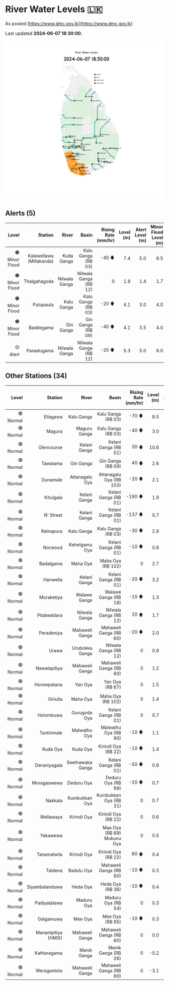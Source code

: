 # River Water Levels :sri_lanka:

As posted [https://www.dmc.gov.lk](https://www.dmc.gov.lk)

Last updated **2024-06-07 18:30:00**.

<div id="river-water-level-map">

![images/river-water-level-map.png](images/river-water-level-map.png)

</div>

## Alerts (5)

| Level | Station | River | Basin | Rising Rate (mm/hr) | Level (m) | Alert Level (m) | Minor Flood Level (m) | Major Flood Level (m) |
| --: | --: | --: | --: | --: | --: | --: | --: | --: |
| 🟠 Minor Flood | Kalawellawa (Millakanda) | Kuda Ganga | Kalu Ganga (RB 03) | -40 🡇 | 7.4 | 5.0 | 6.5 | 8.0 |
| 🟠 Minor Flood | Thalgahagoda | Nilwala Ganga | Nilwala Ganga (RB 12) | 0  | 1.9 | 1.4 | 1.7 | 2.8 |
| 🟠 Minor Flood | Putupaula | Kalu Ganga | Kalu Ganga (RB 03) | -20 🡇 | 4.1 | 3.0 | 4.0 | 5.0 |
| 🟠 Minor Flood | Baddegama | Gin Ganga | Gin Ganga (RB 09) | -40 🡇 | 4.1 | 3.5 | 4.0 | 5.0 |
| 🟡 Alert | Panadugama | Nilwala Ganga | Nilwala Ganga (RB 12) | -20 🡇 | 5.3 | 5.0 | 6.0 | 7.5 |

## Other Stations (34)

| Level | Station | River | Basin | Rising Rate (mm/hr) | Level (m) | Alert Level (m) | Minor Flood Level (m) | Major Flood Level (m) |
| --: | --: | --: | --: | --: | --: | --: | --: | --: |
| 🟢 Normal | Ellagawa | Kalu Ganga | Kalu Ganga (RB 03) | -70 🡇 | 8.5 | 10.0 | 10.7 | 12.2 |
| 🟢 Normal | Magura | Maguru Ganga | Kalu Ganga (RB 03) | -40 🡇 | 3.0 | 4.0 | 6.0 | 7.5 |
| 🟢 Normal | Glencourse | Kelani Ganga | Kelani Ganga (RB 01) | 30 🡅 | 10.6 | 15.0 | 16.5 | 19.0 |
| 🟢 Normal | Tawalama | Gin Ganga | Gin Ganga (RB 09) | 40 🡅 | 2.6 | 4.0 | 6.0 | 7.5 |
| 🟢 Normal | Dunamale | Attanagalu Oya | Attanagalu Oya (RB 103) | -20 🡇 | 2.1 | 3.3 | 4.4 | 5.5 |
| 🟢 Normal | Kitulgala | Kelani Ganga | Kelani Ganga (RB 01) | -190 🡇 | 1.9 | 3.0 | 4.0 | 6.0 |
| 🟢 Normal | N' Street | Kelani Ganga | Kelani Ganga (RB 01) | -137 🡇 | 0.7 | 1.2 | 1.5 | 2.1 |
| 🟢 Normal | Ratnapura | Kalu Ganga | Kalu Ganga (RB 03) | -30 🡇 | 2.9 | 5.2 | 7.5 | 9.5 |
| 🟢 Normal | Norwood | Kehelgamu Oya | Kelani Ganga (RB 01) | -10 🡇 | 0.8 | 1.5 | 3.0 | 4.5 |
| 🟢 Normal | Badalgama | Maha Oya | Maha Oya (RB 102) | 0  | 2.7 | 5.0 | 6.2 | 9.6 |
| 🟢 Normal | Hanwella | Kelani Ganga | Kelani Ganga (RB 01) | -20 🡇 | 3.2 | 7.0 | 8.0 | 10.0 |
| 🟢 Normal | Moraketiya | Walawe Ganga | Walawe Ganga (RB 18) | -10 🡇 | 1.3 | 3.0 | 5.0 | 7.0 |
| 🟢 Normal | Pitabeddara | Nilwala Ganga | Nilwala Ganga (RB 12) | 20 🡅 | 1.7 | 4.0 | 5.0 | 6.5 |
| 🟢 Normal | Peradeniya | Mahaweli Ganga | Mahaweli Ganga (RB 60) | -20 🡇 | 2.0 | 5.0 | 7.0 | 9.0 |
| 🟢 Normal | Urawa | Urubokka Ganga | Nilwala Ganga (RB 12) | 0  | 0.9 | 2.5 | 4.0 | 6.0 |
| 🟢 Normal | Nawalapitiya | Mahaweli Ganga | Mahaweli Ganga (RB 60) | 0  | 1.2 | 3.5 | 5.0 | 6.0 |
| 🟢 Normal | Horowpatana | Yan Oya | Yan Oya (RB 67) | 0  | 1.5 | 6.0 | 7.5 | 10.5 |
| 🟢 Normal | Giriulla | Maha Oya | Maha Oya (RB 102) | 0  | 1.4 | 5.5 | 6.5 | 7.5 |
| 🟢 Normal | Holombuwa | Gurugoda Oya | Kelani Ganga (RB 01) | 0  | 0.7 | 3.0 | 3.4 | 5.0 |
| 🟢 Normal | Tantirimale | Malwathu Oya | Malwathu Oya (RB 90) | -10 🡇 | 1.1 | 5.0 | 6.8 | 7.8 |
| 🟢 Normal | Kuda Oya | Kuda Oya | Kirindi Oya (RB 22) | -10 🡇 | 1.4 | 6.9 | 8.4 | 8.8 |
| 🟢 Normal | Deraniyagala | Seethawaka Ganga | Kelani Ganga (RB 01) | -50 🡇 | 0.9 | 4.8 | 5.8 | 6.4 |
| 🟢 Normal | Moragaswewa | Deduru Oya | Deduru Oya (RB 99) | -20 🡇 | 0.7 | 4.8 | 6.0 | 7.0 |
| 🟢 Normal | Nakkala | Kumbukkan Oya | Kumbukkan Oya (RB 31) | 0  | 0.7 | 5.0 | 6.0 | 7.5 |
| 🟢 Normal | Wellawaya | Kirindi Oya | Kirindi Oya (RB 22) | 0  | 0.6 | 4.4 | 5.4 | 5.9 |
| 🟢 Normal | Yakawewa |  | Maa Oya (RB 69) Mukunu Oya | 0  | 0.5 | 4.0 | 5.0 | 6.0 |
| 🟢 Normal | Tanamalwila | Kirindi Oya | Kirindi Oya (RB 22) | 80 🡅 | 0.4 | 4.0 | 5.0 | 5.5 |
| 🟢 Normal | Taldena | Badulu Oya | Mahaweli Ganga (RB 60) | -10 🡇 | 0.3 | 3.0 | 4.0 | 5.0 |
| 🟢 Normal | Siyambalanduwa | Heda Oya | Heda Oya (RB 36) | -10 🡇 | 0.4 | 4.5 | 6.0 | 7.0 |
| 🟢 Normal | Padiyatalawa | Maduru Oya | Maduru Oya (RB 54) | 0  | 0.3 | 4.0 | 4.5 | 6.0 |
| 🟢 Normal | Galgamuwa | Mee Oya | Mee Oya (RB 95) | -10 🡇 | 0.3 | 4.8 | 5.9 | 8.0 |
| 🟢 Normal | Manampitiya (HMIS) | Mahaweli Ganga | Mahaweli Ganga (RB 60) | 0  | 0.0 | 3.0 | 4.3 | 6.0 |
| 🟢 Normal | Katharagama | Menik Ganga | Menik Ganga (RB 26) | 0  | -0.2 | 4.0 | 4.6 | 6.5 |
| 🟢 Normal | Weragantota | Mahaweli Ganga | Mahaweli Ganga (RB 60) | 0  | -3.1 | 5.0 | 6.0 | 8.0 |
